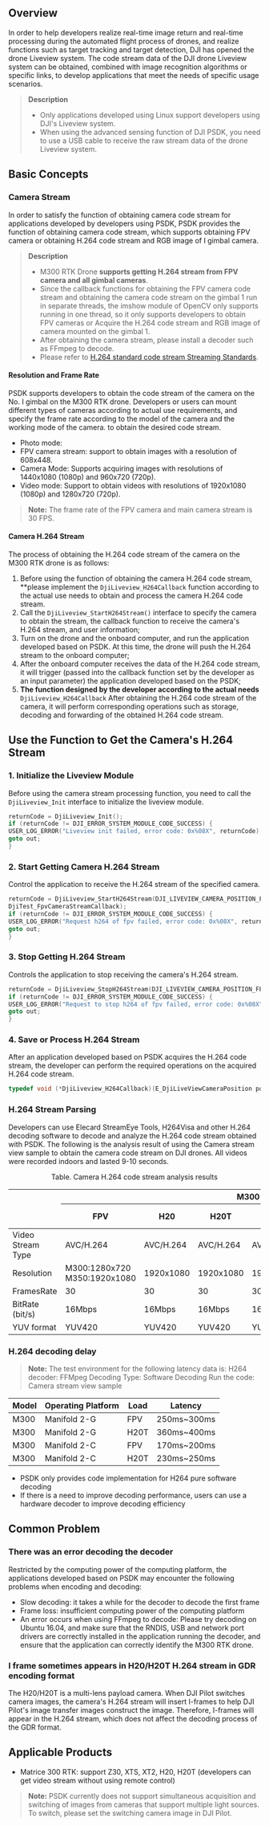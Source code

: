## Overview
In order to help developers realize real-time image return and real-time processing during the automated flight process of drones, and realize functions such as target tracking and target detection, DJI has opened the drone Liveview system. The code stream data of the DJI drone Liveview system can be obtained, combined with image recognition algorithms or specific links, to develop applications that meet the needs of specific usage scenarios.

> **Description**
>
> * Only applications developed using Linux support developers using DJI's Liveview system.
> * When using the advanced sensing function of DJI PSDK, you need to use a USB cable to receive the raw stream data of the drone Liveview system.

## Basic Concepts

### Camera Stream
In order to satisfy the function of obtaining camera code stream for applications developed by developers using PSDK, PSDK provides the function of obtaining camera code stream, which supports obtaining FPV camera or obtaining H.264 code stream and RGB image of I gimbal camera.

> **Description**
> * M300 RTK Drone **supports getting H.264 stream from FPV camera and all gimbal cameras**.
> * Since the callback functions for obtaining the FPV camera code stream and obtaining the camera code stream on the gimbal 1 run in separate threads, the imshow module of OpenCV only supports running in one thread, so it only supports developers to obtain FPV cameras or Acquire the H.264 code stream and RGB image of camera mounted on the gimbal 1.
> * After obtaining the camera stream, please install a decoder such as FFmpeg to decode.
> * Please refer to [H.264 standard code stream Streaming Standards](https://www.itu.int/rec/T-REC-H.264-201906-I/en).

#### Resolution and Frame Rate
PSDK supports developers to obtain the code stream of the camera on the No. I gimbal on the M300 RTK drone. Developers or users can mount different types of cameras according to actual use requirements, and specify the frame rate according to the model of the camera and the working mode of the camera. to obtain the desired code stream.
* Photo mode:
* FPV camera stream: support to obtain images with a resolution of 608x448.
* Camera Mode: Supports acquiring images with resolutions of 1440x1080 (1080p) and 960x720 (720p).
* Video mode: Support to obtain videos with resolutions of 1920x1080 (1080p) and 1280x720 (720p).
> **Note:** The frame rate of the FPV camera and main camera stream is 30 FPS.

#### Camera H.264 Stream
The process of obtaining the H.264 code stream of the camera on the M300 RTK drone is as follows:
1. Before using the function of obtaining the camera H.264 code stream, **please implement the `DjiLiveview_H264Callback` function according to the actual use needs to obtain and process the camera H.264 code stream.
2. Call the `DjiLiveview_StartH264Stream()` interface to specify the camera to obtain the stream, the callback function to receive the camera's H.264 stream, and user information;
3. Turn on the drone and the onboard computer, and run the application developed based on PSDK. At this time, the drone will push the H.264 stream to the onboard computer;
4. After the onboard computer receives the data of the H.264 code stream, it will trigger (passed into the callback function set by the developer as an input parameter) the application developed based on the PSDK;
5. **The function designed by the developer according to the actual needs** `DjiLiveview_H264Callback` After obtaining the H.264 code stream of the camera, it will perform corresponding operations such as storage, decoding and forwarding of the obtained H.264 code stream.

## Use the Function to Get the Camera's H.264 Stream
### 1. Initialize the Liveview Module

Before using the camera stream processing function, you need to call the `DjiLiveview_Init` interface to initialize the liveview module.

```c
returnCode = DjiLiveview_Init();
if (returnCode != DJI_ERROR_SYSTEM_MODULE_CODE_SUCCESS) {
USER_LOG_ERROR("Liveview init failed, error code: 0x%08X", returnCode);
goto out;
}
```

### 2. Start Getting Camera H.264 Stream

Control the application to receive the H.264 stream of the specified camera.

```c
returnCode = DjiLiveview_StartH264Stream(DJI_LIVEVIEW_CAMERA_POSITION_FPV, DJI_LIVEVIEW_CAMERA_SOURCE_DEFAULT,
DjiTest_FpvCameraStreamCallback);
if (returnCode != DJI_ERROR_SYSTEM_MODULE_CODE_SUCCESS) {
USER_LOG_ERROR("Request h264 of fpv failed, error code: 0x%08X", returnCode);
goto out;
}
```
### 3. Stop Getting H.264 Stream
Controls the application to stop receiving the camera's H.264 stream.

```c
returnCode = DjiLiveview_StopH264Stream(DJI_LIVEVIEW_CAMERA_POSITION_FPV);
if (returnCode != DJI_ERROR_SYSTEM_MODULE_CODE_SUCCESS) {
USER_LOG_ERROR("Request to stop h264 of fpv failed, error code: 0x%08X", returnCode);
goto out;
}
```

### 4. Save or Process H.264 Stream
After an application developed based on PSDK acquires the H.264 code stream, the developer can perform the required operations on the acquired H.264 code stream.

```c
typedef void (*DjiLiveview_H264Callback)(E_DjiLiveViewCameraPosition position, const uint8_t *buf, uint32_t len);
```

### H.264 Stream Parsing
Developers can use Elecard StreamEye Tools, H264Visa and other H.264 decoding software to decode and analyze the H.264 code stream obtained with PSDK. The following is the analysis result of using the Camera stream view sample to obtain the camera code stream on DJI drones. All videos were recorded indoors and lasted 9-10 seconds.


<div>
<div style="text-align: center"><p> Table. Camera H.264 code stream analysis results </p></div>
<table>
<thead>
  <tr>
    <th rowspan="2"><br><br></th>
    <th colspan="7">M300 /M350</th>
    <th colspan="2">M30</th>
    <th colspan="2">M30T</th>
    <th>M3E</th>
    <th>M3T</th>
    <th>M3D</th>
    <th>M3TD</th>
  </tr>
  <tr>
    <th>FPV</th>
    <th>H20</th>
    <th>H20T</th>
    <th>H20N</th>
    <th>P1</th>
    <th>L1</th>
    <th>L2</th>
    <th>FPV</th>
    <th>Main camera</th>
    <th>FPV</th>
    <th>Main camera</th>
    <th>Main camera</th>
    <th>Main camera</th>
    <th>Main camera</th>
    <th>Main camera</th>
  </tr>
</thead>
<tbody>
  <tr>
    <td>Video Stream Type</td>
    <td>AVC/H.264</td>
    <td>AVC/H.264</td>
    <td>AVC/H.264</td>
    <td>AVC/H.264</td>
    <td>AVC/H.264</td>
    <td>AVC/H.264</td>
    <td>AVC/H.264</td>
    <td>AVC/H.264</td>
    <td>AVC/H.264</td>
    <td>AVC/H.264</td>
    <td>AVC/H.264</td>
    <td>AVC/H.264</td>
    <td>AVC/H.264</td>
    <td>AVC/H.264</td>
    <td>AVC/H.264</td>
  </tr>
  <tr>
    <td>Resolution</td>
    <td>M300:1280x720<br>M350:1920x1080</td>
    <td>1920x1080</td>
    <td>1920x1080</td>
    <td>1920x1080</td>
    <td>1920x1080</td>
    <td>1920x1080</td>
    <td>1920x1080</td>
    <td>1920x1080</td>
    <td>1920x1080</td>
    <td>1920x1080</td>
    <td>1920x1080<br>IR:640x512/1280x1024</td>
    <td>1920x1080</td>
    <td>1920x1080<br>IR:640x512/1280x1024</td>
    <td>1920x1080</td>
    <td>1920x1080<br>IR:640x512/1280x1024</td>
  </tr>
  <tr>
    <td>FramesRate</td>
    <td>30</td>
    <td>30</td>
    <td>30</td>
    <td>30</td>
    <td>30</td>
    <td>30</td>
    <td>30</td>
    <td>30</td>
    <td>30</td>
    <td>30</td>
    <td>30</td>
    <td>30</td>
    <td>30</td>
    <td>30</td>
    <td>30</td>
  </tr>
  <tr>
    <td>BitRate (bit/s)</td>
    <td>16Mbps</td>
    <td>16Mbps</td>
    <td>16Mbps</td>
    <td>16Mbps</td>
    <td>8Mbps</td>
    <td>8Mbps</td>
    <td>32Mbps</td>
    <td>16Mbps</td>
    <td>16Mbps</td>
    <td>16Mbps</td>
    <td>16Mbps<br>IR:8Mbps</td>
    <td>16Mbps</td>
    <td>16Mbps<br>IR:8Mbps</td>
    <td>16Mbps</td>
    <td>16Mbps<br>IR:8Mbps</td>
  </tr>
  <tr>
    <td>YUV format</td>
    <td>YUV420</td>
    <td>YUV420</td>
    <td>YUV420</td>
    <td>YUV420</td>
    <td>YUV420</td>
    <td>YUV420</td>
    <td>YUV420</td>
    <td>YUV420</td>
    <td>YUV420</td>
    <td>YUV420</td>
    <td>YUV420</td>
    <td>YUV420</td>
    <td>YUV420</td>
    <td>YUV420</td>
    <td>YUV420</td>
  </tr>
</tbody>
</table>
</div>

### H.264 decoding delay
> **Note:** The test environment for the following latency data is:
> H264 decoder: FFMpeg
> Decoding Type: Software Decoding
> Run the code: Camera stream view sample

| Model | Operating Platform | Load | Latency |
|--|--|--|--|
|M300| Manifold 2-G | FPV | 250ms~300ms |
|M300| Manifold 2-G | H20T | 360ms~400ms |
|M300| Manifold 2-C | FPV | 170ms~200ms |
|M300| Manifold 2-C | H20T | 230ms~250ms |

* PSDK only provides code implementation for H264 pure software decoding
* If there is a need to improve decoding performance, users can use a hardware decoder to improve decoding efficiency


## Common Problem
### There was an error decoding the decoder
Restricted by the computing power of the computing platform, the applications developed based on PSDK may encounter the following problems when encoding and decoding:
* Slow decoding: it takes a while for the decoder to decode the first frame
* Frame loss: insufficient computing power of the computing platform
* An error occurs when using FFmpeg to decode: Please try decoding on Ubuntu 16.04, and make sure that the RNDIS, USB and network port drivers are correctly installed in the application running the decoder, and ensure that the application can correctly identify the M300 RTK drone.

### I frame sometimes appears in H20/H20T H.264 stream in GDR encoding format
The H20/H20T is a multi-lens payload camera. When DJI Pilot switches camera images, the camera's H.264 stream will insert I-frames to help DJI Pilot's image transfer images construct the image. Therefore, I-frames will appear in the H.264 stream, which does not affect the decoding process of the GDR format.

## Applicable Products
* Matrice 300 RTK: support Z30, XTS, XT2, H20, H20T (developers can get video stream without using remote control)
> **Note:** PSDK currently does not support simultaneous acquisition and switching of images from cameras that support multiple light sources. To switch, please set the switching camera image in DJI Pilot.
